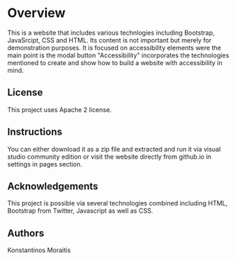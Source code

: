 # Overview

This is a website that includes various technlogies including Bootstrap, JavaSrcipt, CSS and HTML. Its content is not important but merely for demonstration purposes. 
It is focused on accessibility elements were the main point is the modal button "Accessibility" incorporates the technologies mentioned to create and show how to build a website with accessibility in mind. 
## License
This project uses Apache 2 license.

## Instructions
You can either download it as a zip file and extracted and run it via visual studio community edition or visit the website directly from github.io in settings in pages section. 

## Acknowledgements
This project is possible via several technologies combined including HTML, Bootstrap from Twitter, Javascript as well as CSS. 

## Authors

Konstantinos Moraitis 
